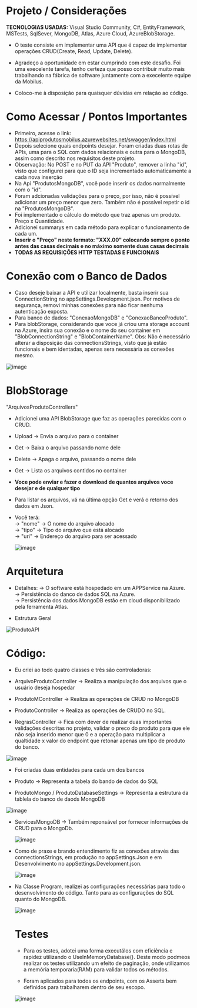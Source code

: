 # Projeto / Considerações
**TECNOLOGIAS USADAS:** Visual Studio Community, C#, EntityFramework, MSTests, SqlSever, MongoDB, Atlas, Azure Cloud, AzureBlobStorage.

- O teste consiste em implementar uma API que é capaz de implementar operações CRUD(Create, Read, Update, Delete).

- Agradeço a oportunidade em estar cumprindo com este desafio. Foi uma execelente tarefa, tenho certeza que posso contribuir muito mais trabalhando na fábrica de software juntamente com a execelente equipe da Mobilus.

- Coloco-me à disposição para quaisquer dúvidas em relação ao código. 
  
# Como Acessar / Pontos Importantes
- Primeiro, acesse o link: https://apiprodutosmobilus.azurewebsites.net/swagger/index.html
- Depois selecione quais endpoints desejar. Foram criadas duas rotas de APIs, uma para o SQL com dados relacionais e outra para o MongoDB, assim como descrito nos requisitos deste projeto.
- Observação: No POST e no PUT da API "Produto", remover a linha "id", visto que configurei para que o ID seja incrementado automaticamente a cada nova inserção
- Na Api "ProdutosMongoDB", você pode inserir os dados normalmente com o "id". 
- Foram adcionadas validações para o preço, por isso, não é possível adicionar um preço menor que zero. Também não é possível repetir o id na "ProdutosMongoDB".
- Foi implementado o cálculo do método que traz apenas um produto. Preço x Quantidade.
- Adicionei summarys em cada método para explicar o funcionamento de cada um.
- **Inserir o "Preço" neste formato: "XXX.00" colocando sempre o ponto antes das casas decimais e no máximo somente duas casas decimais**
- **TODAS AS REQUISIÇÕES HTTP TESTADAS E FUNCIONAIS**

# Conexão com o Banco de Dados
- Caso deseje baixar a API e utilizar localmente, basta inserir sua ConnectionString no appSettings.Development.json. Por motivos de segurança, removi minhas conexões para não ficar nenhuma autenticação exposta.
- Para banco de dados: "ConexaoMongoDB" e "ConexaoBancoProduto".
- Para blobStorage, considerando que voce já criou uma storage account na Azure, insira sua conexão e o nome do seu container em "BlobConnectionString" e "BlobContainerName". Obs: Não é necessário alterar a disposição das connectionsStrings, visto que já estão funcionais e bem identadas, apenas sera necessária as conexões mesmo.

![image](https://github.com/PedroRepos/tech-test-backend-csharp/assets/120064429/3ce766a5-d592-4259-971e-67133799f552)

# BlobStorage
"ArquivosProdutoControllers"
- Adicionei uma API BlobStorage que faz as operações parecidas com o CRUD.
- Upload -> Envia o arquivo para o container
- Get -> Baixa o arquivo passando nome dele
- Delete -> Apaga o arquivo, passando o nome dele
- Get -> Lista os arquivos contidos no container
  
- **Voce pode enviar e fazer o download de quantos arquivos voce desejar e de qualquer tipo**
- Para listar os arquivos, vá na última opção Get e verá o retorno dos dados em Json.
- Você terá:<br>
-> "nome" -> O nome do arquivo alocado<br>
-> "tipo" -> Tipo do arquivo que está alocado<br>
-> "uri" -> Endereço do arquivo para ser acessado

  ![image](https://github.com/PedroRepos/tech-test-backend-csharp/assets/120064429/5388abc0-59b4-49dc-8acc-4efb2ee6bf80)

  
# Arquitetura
- Detalhes:
-> O software está hospedado em um APPService na Azure.<br>
-> Persistência do danco de dados SQL na Azure.<br>
-> Persistência dos dados MongoDB estão em cloud disponibilizado pela ferramenta Atlas.<br>

- Estrutura Geral
  
![ProdutoAPI](https://github.com/PedroRepos/tech-test-backend-csharp/assets/120064429/0f75333b-57e9-4360-bf00-9a63ba250d43)

# Código:
- Eu criei ao todo quatro classes e três são controladoras:<br>

 - ArquivoProdutoController -> Realiza a manipulação dos arquivos que o usuário deseja hospedar
  - ProdutoMController -> Realiza as operações de CRUD no MongoDB
  - ProdutoController -> Realiza as operações de CRUDO no SQL.
  - RegrasController -> Fica com dever de realizar duas importantes validações descritas no projeto, validar o preco do produto para que ele não seja inserido menor que 0 e a operação para multiplicar a qualtidade x valor do endpoint que retonar apenas um tipo de produto do banco.
    
  ![image](https://github.com/PedroRepos/tech-test-backend-csharp/assets/120064429/76bac583-9248-4fc9-9585-356564f799be)
 
- Foi criadas duas entidades para cada um dos bancos <br>

- Produto -> Representa a tabela do bando de dados do SQL
- ProdutoMongo / ProdutoDatabaseSettings -> Representa a estrutura da tablela do banco de daods MongoDB

![image](https://github.com/PedroRepos/tech-test-backend-csharp/assets/120064429/d806920f-0752-4f58-866e-32e408d15758)

- ServicesMongoDB -> Também reponsável por fornecer informações de CRUD para o MongoDb.<br>

  ![image](https://github.com/PedroRepos/tech-test-backend-csharp/assets/120064429/d663a928-6949-4033-9370-43c570b4709d)

- Como de praxe e brando entendimento fiz as conexões através das connectionsStrings, em produção no appSettings.Json e em Desenvolvimento no appSettings.Development.json. <br>

  ![image](https://github.com/PedroRepos/tech-test-backend-csharp/assets/120064429/13580b2d-e483-4842-bf8c-67f1e8d61b19)

- Na Classe Program, realizei as configurações necessárias para todo o desenvolvimento do código. Tanto para as configurações do SQL quanto do MongoDB.
  
  ![image](https://github.com/PedroRepos/tech-test-backend-csharp/assets/120064429/95d34546-b5b2-4b45-8e72-f76c3d64b949)

  # Testes

  - Para os testes, adotei uma forma executálos com eficiência e rapidez utilizando o UseInMemoryDatabase(). Deste modo podmeos realizar os testes utilizando um efeito de paginação, onde utilizamos a memória temporaria(RAM) para validar todos os métodos.
 
  - Foram aplicados para todos os endpoints, com os Asserts bem definidos para trabalharem dentro de seu escopo.
    
   ![image](https://github.com/PedroRepos/tech-test-backend-csharp/assets/120064429/8829483c-da85-41cc-ba3d-5a21db302f8e)
